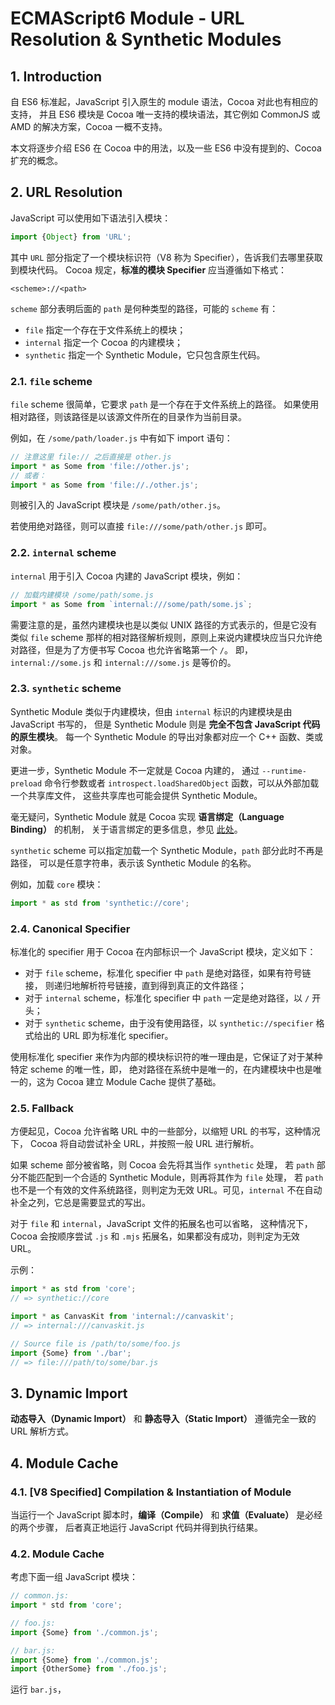 # ECMAScript6 Module - URL Resolution & Synthetic Modules

## 1. Introduction
自 ES6 标准起，JavaScript 引入原生的 module 语法，Cocoa 对此也有相应的支持，
并且 ES6 模块是 Cocoa 唯一支持的模块语法，其它例如 CommonJS 或 AMD 的解决方案，Cocoa 一概不支持。

本文将逐步介绍 ES6 在 Cocoa 中的用法，以及一些 ES6 中没有提到的、Cocoa 扩充的概念。

## 2. URL Resolution
JavaScript 可以使用如下语法引入模块：
```javascript
import {Object} from 'URL';
```

其中 `URL` 部分指定了一个模块标识符（V8 称为 Specifier），告诉我们去哪里获取到模块代码。
Cocoa 规定，__标准的模块 Specifier__ 应当遵循如下格式：
```
<scheme>://<path>
```
`scheme` 部分表明后面的 `path` 是何种类型的路径，可能的 `scheme` 有：
+ `file` 指定一个存在于文件系统上的模块；
+ `internal` 指定一个 Cocoa 的内建模块；
+ `synthetic` 指定一个 Synthetic Module，它只包含原生代码。

### 2.1. `file` scheme
`file` scheme 很简单，它要求 `path` 是一个存在于文件系统上的路径。
如果使用相对路径，则该路径是以该源文件所在的目录作为当前目录。

例如，在 `/some/path/loader.js` 中有如下 import 语句：
```javascript
// 注意这里 file:// 之后直接是 other.js
import * as Some from 'file://other.js';
// 或者：
import * as Some from 'file://./other.js';
```
则被引入的 JavaScript 模块是 `/some/path/other.js`。

若使用绝对路径，则可以直接 `file:///some/path/other.js` 即可。

### 2.2. `internal` scheme
`internal` 用于引入 Cocoa 内建的 JavaScript 模块，例如：
```javascript
// 加载内建模块 /some/path/some.js
import * as Some from `internal:///some/path/some.js`;
```

需要注意的是，虽然内建模块也是以类似 UNIX 路径的方式表示的，但是它没有类似 `file` scheme
那样的相对路径解析规则，原则上来说内建模块应当只允许绝对路径，但是为了方便书写 Cocoa 也允许省略第一个 `/`。
即，`internal://some.js` 和 `internal:///some.js` 是等价的。

### 2.3. `synthetic` scheme
Synthetic Module 类似于内建模块，但由 `internal` 标识的内建模块是由 JavaScript 书写的，
但是 Synthetic Module 则是 __完全不包含 JavaScript 代码的原生模块__。
每一个 Synthetic Module 的导出对象都对应一个 C++ 函数、类或对象。

更进一步，Synthetic Module 不一定就是 Cocoa 内建的，
通过 `--runtime-preload` 命令行参数或者 `introspect.loadSharedObject` 函数，可以从外部加载一个共享库文件，
这些共享库也可能会提供 Synthetic Module。

毫无疑问，Synthetic Module 就是 Cocoa 实现 __语言绑定（Language Binding）__ 的机制，
关于语言绑定的更多信息，参见 [此处](./language_bindings.md)。

`synthetic` scheme 可以指定加载一个 Synthetic Module，`path` 部分此时不再是路径，
可以是任意字符串，表示该 Synthetic Module 的名称。

例如，加载 `core` 模块：
```javascript
import * as std from 'synthetic://core';
```

### 2.4. Canonical Specifier
标准化的 specifier 用于 Cocoa 在内部标识一个 JavaScript 模块，定义如下：
+ 对于 `file` scheme，标准化 specifier 中 `path` 是绝对路径，如果有符号链接，
则递归地解析符号链接，直到得到真正的文件路径；
+ 对于 `internal` scheme，标准化 specifier 中 `path` 一定是绝对路径，以 `/` 开头；
+ 对于 `synthetic` scheme，由于没有使用路径，以 `synthetic://specifier` 格式给出的 URL 即为标准化 specifier。

使用标准化 specifier 来作为内部的模块标识符的唯一理由是，它保证了对于某种特定 scheme 的唯一性，即，
绝对路径在系统中是唯一的，在内建模块中也是唯一的，这为 Cocoa 建立 Module Cache 提供了基础。

### 2.5. Fallback
方便起见，Cocoa 允许省略 URL 中的一些部分，以缩短 URL 的书写，这种情况下，
Cocoa 将自动尝试补全 URL，并按照一般 URL 进行解析。

如果 scheme 部分被省略，则 Cocoa 会先将其当作 `synthetic` 处理，
若 `path` 部分不能匹配到一个合适的 Synthetic Module，则再将其作为 `file` 处理，
若 `path` 也不是一个有效的文件系统路径，则判定为无效 URL。可见，`internal`
不在自动补全之列，它总是需要显式的写出。

对于 `file` 和 `internal`，JavaScript 文件的拓展名也可以省略，
这种情况下，Cocoa 会按顺序尝试 `.js` 和 `.mjs` 拓展名，如果都没有成功，则判定为无效 URL。

示例：
```typescript
import * as std from 'core';
// => synthetic://core

import * as CanvasKit from 'internal://canvaskit';
// => internal:///canvaskit.js

// Source file is /path/to/some/foo.js
import {Some} from './bar';
// => file:///path/to/some/bar.js
```

## 3. Dynamic Import
__动态导入（Dynamic Import）__ 和 __静态导入（Static Import）__ 遵循完全一致的 URL 解析方式。

## 4. Module Cache

### 4.1. [V8 Specified] Compilation & Instantiation of Module
当运行一个 JavaScript 脚本时，__编译（Compile）__ 和 __求值（Evaluate）__ 是必经的两个步骤，
后者真正地运行 JavaScript 代码并得到执行结果。

### 4.2. Module Cache
考虑下面一组 JavaScript 模块：
```typescript
// common.js:
import * std from 'core';

// foo.js:
import {Some} from './common.js';

// bar.js:
import {Some} from './common.js';
import {OtherSome} from './foo.js';
```

运行 `bar.js`，